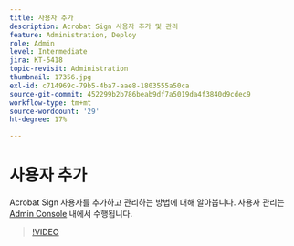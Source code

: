 ```yaml
---
title: 사용자 추가
description: Acrobat Sign 사용자 추가 및 관리
feature: Administration, Deploy
role: Admin
level: Intermediate
jira: KT-5418
topic-revisit: Administration
thumbnail: 17356.jpg
exl-id: c714969c-79b5-4ba7-aae8-1803555a50ca
source-git-commit: 452299b2b786beab9df7a5019da4f3840d9cdec9
workflow-type: tm+mt
source-wordcount: '29'
ht-degree: 17%

---
```


# 사용자 추가

Acrobat Sign 사용자를 추가하고 관리하는 방법에 대해 알아봅니다. 사용자 관리는 [Admin Console](https://adminconsole.adobe.com/) 내에서 수행됩니다.

>[!VIDEO](https://video.tv.adobe.com/v/3419315?quality=12&learn=on&hidetitle=true)
